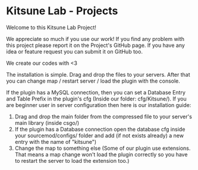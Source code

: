 # Kitsune Lab - Projects 

Welcome to this Kitsune Lab Project!

We appreciate so much if you use our work!
If you find any problem with this project please report it on the Project's GitHub page.
If you have any idea or feature request you can submit it on GitHub too.

We create our codes with <3

The installation is simple.
Drag and drop the files to your servers.
After that you can change map / restart server / load the plugin with the console.

If the plugin has a MySQL connection, then you can set a Database Entry and Table Prefix in the plugin's cfg (Inside our folder: cfg/Kitsune/).
If you are beginner user in server configuration then here is our installation guide:

1. Drag and drop the main folder from the compressed file to your server's main library (inside csgo/)
2. If the plugin has a Database connection open the database cfg inside your sourcemod/configs/ folder and add (if not exists already) a new entry with the name of "kitsune")
3. Change the map to something else
(Some of our plugin use extensions. That means a map change won't load the plugin correctly so you have to restart the server to load the extension too.)

